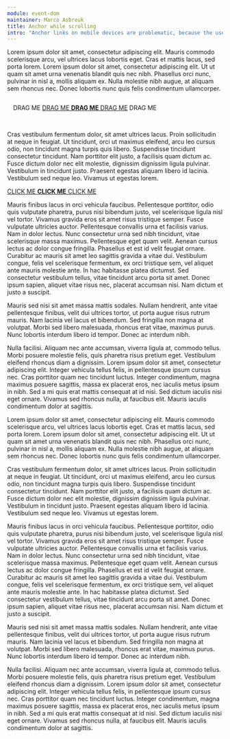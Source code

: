 ```yaml
---
module: event-dom
maintainer: Marco Asbreuk
title: Anchor while scrolling
intro: "Anchor links on mobile devices are problematic, because the user might want to scroll instead of following the link. This module handles this: when scrolling, any anchor-click will be prevent-defaulted. Try scrolling while pressing the anchor in this example. When not scrolled, the link will be followed."
---
```


Lorem ipsum dolor sit amet, consectetur adipiscing elit. Mauris commodo scelerisque arcu, vel ultrices lacus lobortis eget. Cras et mattis lacus, sed porta lorem. Lorem ipsum dolor sit amet, consectetur adipiscing elit. Ut ut quam sit amet urna venenatis blandit quis nec nibh. Phasellus orci nunc, pulvinar in nisl a, mollis aliquam ex. Nulla molestie nibh augue, at aliquam sem rhoncus nec. Donec lobortis nunc quis felis condimentum ullamcorper.

<div style="background-color=#DDD; padding: 1em;" plugin-dd="true">
DRAG ME <a href="http://itsasbreuk.nl">DRAG ME <b>DRAG ME</b> DRAG ME</a> DRAG ME
</div>

<br>

Cras vestibulum fermentum dolor, sit amet ultrices lacus. Proin sollicitudin at neque in feugiat. Ut tincidunt, orci ut maximus eleifend, arcu leo cursus odio, non tincidunt magna turpis quis libero. Suspendisse tincidunt consectetur tincidunt. Nam porttitor elit justo, a facilisis quam dictum ac. Fusce dictum dolor nec elit molestie, dignissim dignissim ligula pulvinar. Vestibulum in tincidunt justo. Praesent egestas aliquam libero id lacinia. Vestibulum sed neque leo. Vivamus ut egestas lorem.

<a href="http://itsasbreuk.nl">CLICK ME <b>CLICK ME</b> CLICK ME</a>

Mauris finibus lacus in orci vehicula faucibus. Pellentesque porttitor, odio quis vulputate pharetra, purus nisi bibendum justo, vel scelerisque ligula nisl vel tortor. Vivamus gravida eros sit amet risus tristique semper. Fusce vulputate ultricies auctor. Pellentesque convallis urna et facilisis varius. Nam in dolor lectus. Nunc consectetur urna sed nibh tincidunt, vitae scelerisque massa maximus. Pellentesque eget quam velit. Aenean cursus lectus ac dolor congue fringilla. Phasellus et est id velit feugiat ornare. Curabitur ac mauris sit amet leo sagittis gravida a vitae dui. Vestibulum congue, felis vel scelerisque fermentum, ex orci tristique sem, vel aliquet ante mauris molestie ante. In hac habitasse platea dictumst. Sed consectetur vestibulum tellus, vitae tincidunt arcu porta sit amet. Donec ipsum sapien, aliquet vitae risus nec, placerat accumsan nisi. Nam dictum et justo a suscipit.

Mauris sed nisi sit amet massa mattis sodales. Nullam hendrerit, ante vitae pellentesque finibus, velit dui ultrices tortor, ut porta augue risus rutrum mauris. Nam lacinia vel lacus et bibendum. Sed fringilla non magna at volutpat. Morbi sed libero malesuada, rhoncus erat vitae, maximus purus. Nunc lobortis interdum libero id tempor. Donec ac interdum nibh.

Nulla facilisi. Aliquam nec ante accumsan, viverra ligula at, commodo tellus. Morbi posuere molestie felis, quis pharetra risus pretium eget. Vestibulum eleifend rhoncus diam a dignissim. Lorem ipsum dolor sit amet, consectetur adipiscing elit. Integer vehicula tellus felis, in pellentesque ipsum cursus nec. Cras porttitor quam nec tincidunt luctus. Integer condimentum, magna maximus posuere sagittis, massa ex placerat eros, nec iaculis metus ipsum in nibh. Sed a mi quis erat mattis consequat at id nisi. Sed dictum iaculis nisi eget ornare. Vivamus sed rhoncus nulla, at faucibus elit. Mauris iaculis condimentum dolor at sagittis.

Lorem ipsum dolor sit amet, consectetur adipiscing elit. Mauris commodo scelerisque arcu, vel ultrices lacus lobortis eget. Cras et mattis lacus, sed porta lorem. Lorem ipsum dolor sit amet, consectetur adipiscing elit. Ut ut quam sit amet urna venenatis blandit quis nec nibh. Phasellus orci nunc, pulvinar in nisl a, mollis aliquam ex. Nulla molestie nibh augue, at aliquam sem rhoncus nec. Donec lobortis nunc quis felis condimentum ullamcorper.

Cras vestibulum fermentum dolor, sit amet ultrices lacus. Proin sollicitudin at neque in feugiat. Ut tincidunt, orci ut maximus eleifend, arcu leo cursus odio, non tincidunt magna turpis quis libero. Suspendisse tincidunt consectetur tincidunt. Nam porttitor elit justo, a facilisis quam dictum ac. Fusce dictum dolor nec elit molestie, dignissim dignissim ligula pulvinar. Vestibulum in tincidunt justo. Praesent egestas aliquam libero id lacinia. Vestibulum sed neque leo. Vivamus ut egestas lorem.

Mauris finibus lacus in orci vehicula faucibus. Pellentesque porttitor, odio quis vulputate pharetra, purus nisi bibendum justo, vel scelerisque ligula nisl vel tortor. Vivamus gravida eros sit amet risus tristique semper. Fusce vulputate ultricies auctor. Pellentesque convallis urna et facilisis varius. Nam in dolor lectus. Nunc consectetur urna sed nibh tincidunt, vitae scelerisque massa maximus. Pellentesque eget quam velit. Aenean cursus lectus ac dolor congue fringilla. Phasellus et est id velit feugiat ornare. Curabitur ac mauris sit amet leo sagittis gravida a vitae dui. Vestibulum congue, felis vel scelerisque fermentum, ex orci tristique sem, vel aliquet ante mauris molestie ante. In hac habitasse platea dictumst. Sed consectetur vestibulum tellus, vitae tincidunt arcu porta sit amet. Donec ipsum sapien, aliquet vitae risus nec, placerat accumsan nisi. Nam dictum et justo a suscipit.

Mauris sed nisi sit amet massa mattis sodales. Nullam hendrerit, ante vitae pellentesque finibus, velit dui ultrices tortor, ut porta augue risus rutrum mauris. Nam lacinia vel lacus et bibendum. Sed fringilla non magna at volutpat. Morbi sed libero malesuada, rhoncus erat vitae, maximus purus. Nunc lobortis interdum libero id tempor. Donec ac interdum nibh.

Nulla facilisi. Aliquam nec ante accumsan, viverra ligula at, commodo tellus. Morbi posuere molestie felis, quis pharetra risus pretium eget. Vestibulum eleifend rhoncus diam a dignissim. Lorem ipsum dolor sit amet, consectetur adipiscing elit. Integer vehicula tellus felis, in pellentesque ipsum cursus nec. Cras porttitor quam nec tincidunt luctus. Integer condimentum, magna maximus posuere sagittis, massa ex placerat eros, nec iaculis metus ipsum in nibh. Sed a mi quis erat mattis consequat at id nisi. Sed dictum iaculis nisi eget ornare. Vivamus sed rhoncus nulla, at faucibus elit. Mauris iaculis condimentum dolor at sagittis.

<script src="../../dist/itsabuild-min.js"></script>
<script>
    var ITSA = require('itsa');
</script>

